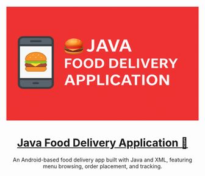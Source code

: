 <!-- Banner -->
<p align="center">
  <a href="docs/banner.png" target="_blank">
    <img src="docs/banner.png" alt="Java Food Delivery App" width="100%" height="300px"/>
  </a>
</p>

<h1 align="center">
  <a href="https://raw.githubusercontent.com/TareqAlKushari/Java-Food-Delivery-Application/" target="_blank" align="center">
    Java Food Delivery Application 🍔
  </a>
</h1>

<p align="center">
  An Android-based food delivery app built with Java and XML, featuring menu browsing, order placement, and tracking.
</p>

